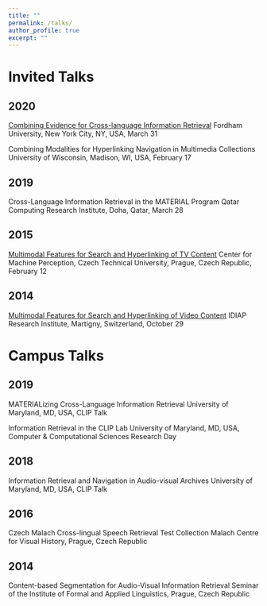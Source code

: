 ```yaml
---
title: ""
permalink: /talks/
author_profile: true
excerpt: ""
---
```


# Invited Talks

## 2020    

[Combining Evidence for Cross-language Information Retrieval](https://www.slideshare.net/galuscakova/combining-evidence-for-crosslanguage-information-retrieval)
Fordham University, New York City, NY, USA, March 31

Combining Modalities for Hyperlinking Navigation in Multimedia Collections
University of Wisconsin, Madison, WI, USA, February 17

## 2019
Cross-Language Information Retrieval in the MATERIAL Program
Qatar Computing Research Institute, Doha, Qatar, March 28

## 2015
[Multimodal Features for Search and Hyperlinking of TV Content](https://www.slideshare.net/galuscakova/multimodal-features-for-linking-television-content)
Center for Machine Perception, Czech Technical University, Prague, Czech Republic, February 12

## 2014 
[Multimodal Features for Search and Hyperlinking of Video Content](https://www.slideshare.net/galuscakova/idiap-galuscakova)
IDIAP Research Institute, Martigny, Switzerland, October 29

# Campus Talks

## 2019
MATERIALizing Cross-Language Information Retrieval
University of Maryland, MD, USA, CLIP Talk

Information Retrieval in the CLIP Lab
University of Maryland, MD, USA, Computer & Computational Sciences Research Day

## 2018
Information Retrieval and Navigation in Audio-visual Archives
University of Maryland, MD, USA, CLIP Talk

## 2016    
Czech Malach Cross-lingual Speech Retrieval Test Collection
Malach Centre for Visual History, Prague, Czech Republic

## 2014
Content-based Segmentation for Audio-Visual Information Retrieval
Seminar of the Institute of Formal and Applied Linguistics, Prague, Czech Republic

